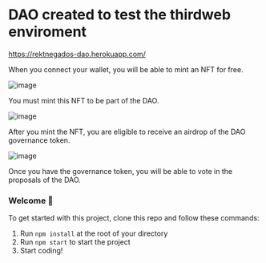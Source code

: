 # DAO created to test the thirdweb enviroment

https://rektnegados-dao.herokuapp.com/

When you connect your wallet, you will be able to mint an NFT for free.

![image](https://user-images.githubusercontent.com/51422943/167737535-c908ad2a-dcdc-4251-9194-2a2e85207cd4.png)

You must mint this NFT to be part of the DAO.

![image](https://user-images.githubusercontent.com/51422943/167737594-423b13a3-c248-4ee3-a0bf-283c9e776eef.png)

After you mint the NFT, you are eligible to receive an airdrop of the DAO governance token.

![image](https://user-images.githubusercontent.com/51422943/167738093-1768e77b-2212-4c39-9490-09be3e8eb9f5.png)

Once you have the governance token, you will be able to vote in the proposals of the DAO.


### **Welcome 👋**
To get started with this project, clone this repo and follow these commands:

1. Run `npm install` at the root of your directory
2. Run `npm start` to start the project
3. Start coding!

